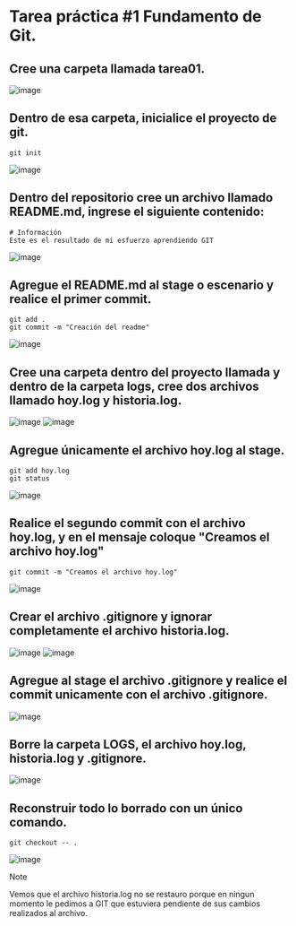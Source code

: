 # Tarea práctica #1 Fundamento de Git.
## Cree una carpeta llamada tarea01.
![image](https://github.com/user-attachments/assets/02e4cfb0-3d6e-44d1-a41d-a5a403e43d88)

## Dentro de esa carpeta, inicialice el proyecto de git.
```
git init
```
![image](https://github.com/user-attachments/assets/23eb6e92-44f7-4596-a6bc-3cc05d69ba7f)

## Dentro del repositorio cree un archivo llamado README.md, ingrese el siguiente contenido:
```
# Información
Este es el resultado de mi esfuerzo aprendiendo GIT
```
![image](https://github.com/user-attachments/assets/18654fc1-f88f-42fb-827d-569718546f49)

## Agregue el README.md al stage o escenario y realice el primer commit.
```
git add .
git commit -m "Creación del readme"
```
![image](https://github.com/user-attachments/assets/9800ee10-f910-44ba-a8d8-24ad7cba1737)

## Cree una carpeta dentro del proyecto llamada y dentro de la carpeta logs, cree dos archivos llamado hoy.log y historia.log.
![image](https://github.com/user-attachments/assets/545d8b0c-30fd-4fbb-b0e5-f84e12e08fe1)
![image](https://github.com/user-attachments/assets/c2f418d4-28e8-470a-96c8-eca9100327aa)

## Agregue únicamente el archivo hoy.log al stage.
```
git add hoy.log
git status
```
![image](https://github.com/user-attachments/assets/eaa22085-e451-40c5-9c89-bdad81b6f829)

## Realice el segundo commit con el archivo hoy.log, y en el mensaje coloque "Creamos el archivo hoy.log"
```
git commit -m "Creamos el archivo hoy.log"
```
![image](https://github.com/user-attachments/assets/d70813dd-f767-4c1e-93b2-646200d380a9)

## Crear el archivo .gitignore y ignorar completamente el archivo historia.log.
![image](https://github.com/user-attachments/assets/c3facc39-a9f5-490d-a61c-d3aa58db8d88)
![image](https://github.com/user-attachments/assets/8631d8e5-26fb-48f1-b308-e43f8605ba31)

## Agregue al stage el archivo .gitignore y realice el commit unicamente con el archivo .gitignore.
![image](https://github.com/user-attachments/assets/fd46c0cd-9a86-4687-98a6-e04f46ee8e5a)

## Borre la carpeta LOGS, el archivo hoy.log, historia.log y .gitignore.
![image](https://github.com/user-attachments/assets/24b05862-4cac-48c7-b35c-77b65cde7eff)

## Reconstruir todo lo borrado con un único comando.
```
git checkout -- .
```
![image](https://github.com/user-attachments/assets/39ebed74-7d95-478e-82d9-f5a765cbe887)

> [!NOTE]
> Vemos que el archivo historia.log no se restauro porque en ningun momento le pedimos a GIT que estuviera pendiente de sus cambios realizados al archivo.
